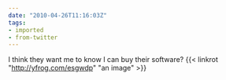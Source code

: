 ```yaml
---
date: "2010-04-26T11:16:03Z"
tags:
- imported
- from-twitter
---
```

I think they want me to know I can buy their software?  {{< linkrot "http://yfrog.com/esgwdp" "an image" >}}
